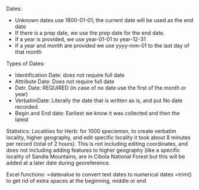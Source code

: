 Dates:
 - Unknown dates use 1800-01-01; the current date will be used as the end date
 - If there is a prep date, we use the prep date for the end date.
 - If a year is provided, we use year-01-01 to year-12-31
 - If a year and month are provided we use yyyy-mm-01 to the last day of that month

Types of Dates:
 - Identification Date: does not require full date
 - Attribute Date: Does not require full date
 - Detr. Date: REQUIRED (in case of no date use the first of the month or year)
 - VerbatimDate: Literally the date that is written as is, and put No date recorded.
 - Begin and End date: Earliest we know it was collected and then the latest



Statistics:
Localities for Herb: for 1000 speciemsn, to create verbatim locality, higher geography, and edit specific locality it took about 8 minutes per record (total of 2 hours). This is not including editing coordinates, and does not including adding features to higher geography (like a specific locality of Sandia Mountains, are in Cibola National Forest but this will be added at a later date during georeference.


Excel functions:
=datevalue to convert text dates to numerical dates
=trim() to get rid of extra spaces at the beginning, middle or end
